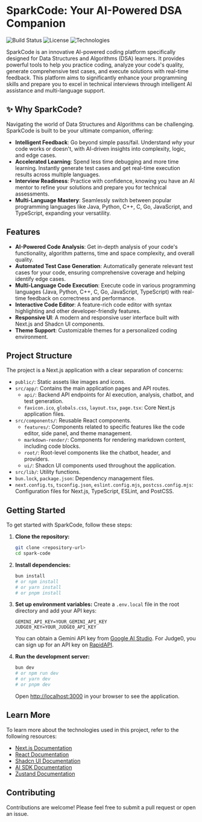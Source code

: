 # SparkCode: Your AI-Powered DSA Companion

![Build Status](https://img.shields.io/badge/build-passing-brightgreen)
![License](https://img.shields.io/badge/license-MIT-blue)
![Technologies](https://img.shields.io/badge/tech-Next.js%2C%20AI%20SDK%2C%20Monaco%20Editor-orange)

SparkCode is an innovative AI-powered coding platform specifically designed for Data Structures and Algorithms (DSA) learners. It provides powerful tools to help you practice coding, analyze your code's quality, generate comprehensive test cases, and execute solutions with real-time feedback. This platform aims to significantly enhance your programming skills and prepare you to excel in technical interviews through intelligent AI assistance and multi-language support.

## ✨ Why SparkCode?

Navigating the world of Data Structures and Algorithms can be challenging. SparkCode is built to be your ultimate companion, offering:

- **Intelligent Feedback**: Go beyond simple pass/fail. Understand _why_ your code works or doesn't, with AI-driven insights into complexity, logic, and edge cases.
- **Accelerated Learning**: Spend less time debugging and more time learning. Instantly generate test cases and get real-time execution results across multiple languages.
- **Interview Readiness**: Practice with confidence, knowing you have an AI mentor to refine your solutions and prepare you for technical assessments.
- **Multi-Language Mastery**: Seamlessly switch between popular programming languages like Java, Python, C++, C, Go, JavaScript, and TypeScript, expanding your versatility.

## Features

- **AI-Powered Code Analysis**: Get in-depth analysis of your code's functionality, algorithm patterns, time and space complexity, and overall quality.
- **Automated Test Case Generation**: Automatically generate relevant test cases for your code, ensuring comprehensive coverage and helping identify edge cases.
- **Multi-Language Code Execution**: Execute code in various programming languages (Java, Python, C++, C, Go, JavaScript, TypeScript) with real-time feedback on correctness and performance.
- **Interactive Code Editor**: A feature-rich code editor with syntax highlighting and other developer-friendly features.
- **Responsive UI**: A modern and responsive user interface built with Next.js and Shadcn UI components.
- **Theme Support**: Customizable themes for a personalized coding environment.

## Project Structure

The project is a Next.js application with a clear separation of concerns:

- `public/`: Static assets like images and icons.
- `src/app/`: Contains the main application pages and API routes.
  - `api/`: Backend API endpoints for AI execution, analysis, chatbot, and test generation.
  - `favicon.ico`, `globals.css`, `layout.tsx`, `page.tsx`: Core Next.js application files.
- `src/components/`: Reusable React components.
  - `features/`: Components related to specific features like the code editor, side panel, and theme management.
  - `markdown-render/`: Components for rendering markdown content, including code blocks.
  - `root/`: Root-level components like the chatbot, header, and providers.
  - `ui/`: Shadcn UI components used throughout the application.
- `src/lib/`: Utility functions.
- `bun.lock`, `package.json`: Dependency management files.
- `next.config.ts`, `tsconfig.json`, `eslint.config.mjs`, `postcss.config.mjs`: Configuration files for Next.js, TypeScript, ESLint, and PostCSS.

## Getting Started

To get started with SparkCode, follow these steps:

1.  **Clone the repository:**
    ```bash
    git clone <repository-url>
    cd spark-code
    ```
2.  **Install dependencies:**
    ```bash
    bun install
    # or npm install
    # or yarn install
    # or pnpm install
    ```
3.  **Set up environment variables:**
    Create a `.env.local` file in the root directory and add your API keys:

    ```
    GEMINI_API_KEY=YOUR_GEMINI_API_KEY
    JUDGE0_KEY=YOUR_JUDGE0_API_KEY
    ```

    You can obtain a Gemini API key from [Google AI Studio](https://aistudio.google.com/).
    For Judge0, you can sign up for an API key on [RapidAPI](https://rapidapi.com/judge0-official/api/judge0-ce).

4.  **Run the development server:**
    ```bash
    bun dev
    # or npm run dev
    # or yarn dev
    # or pnpm dev
    ```
    Open [http://localhost:3000](http://localhost:3000) in your browser to see the application.

## Learn More

To learn more about the technologies used in this project, refer to the following resources:

- [Next.js Documentation](https://nextjs.org/docs)
- [React Documentation](https://react.dev/learn)
- [Shadcn UI Documentation](https://ui.shadcn.com/)
- [AI SDK Documentation](https://sdk.vercel.ai/docs)
- [Zustand Documentation](https://docs.pmnd.rs/zustand/getting-started/introduction)

## Contributing

Contributions are welcome! Please feel free to submit a pull request or open an issue.
